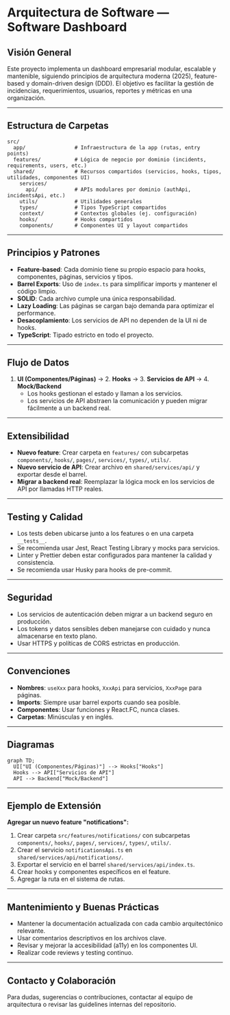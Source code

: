 # Arquitectura de Software — Software Dashboard

## Visión General

Este proyecto implementa un dashboard empresarial modular, escalable y mantenible, siguiendo principios de arquitectura moderna (2025), feature-based y domain-driven design (DDD). El objetivo es facilitar la gestión de incidencias, requerimientos, usuarios, reportes y métricas en una organización.

---

## Estructura de Carpetas

```
src/
  app/                # Infraestructura de la app (rutas, entry points)
  features/           # Lógica de negocio por dominio (incidents, requirements, users, etc.)
  shared/             # Recursos compartidos (servicios, hooks, tipos, utilidades, componentes UI)
    services/
      api/            # APIs modulares por dominio (authApi, incidentsApi, etc.)
    utils/            # Utilidades generales
    types/            # Tipos TypeScript compartidos
    context/          # Contextos globales (ej. configuración)
    hooks/            # Hooks compartidos
    components/       # Componentes UI y layout compartidos
```

---

## Principios y Patrones

- **Feature-based**: Cada dominio tiene su propio espacio para hooks, componentes, páginas, servicios y tipos.
- **Barrel Exports**: Uso de `index.ts` para simplificar imports y mantener el código limpio.
- **SOLID**: Cada archivo cumple una única responsabilidad.
- **Lazy Loading**: Las páginas se cargan bajo demanda para optimizar el performance.
- **Desacoplamiento**: Los servicios de API no dependen de la UI ni de hooks.
- **TypeScript**: Tipado estricto en todo el proyecto.

---

## Flujo de Datos

1. **UI (Componentes/Páginas)** → 2. **Hooks** → 3. **Servicios de API** → 4. **Mock/Backend**
   - Los hooks gestionan el estado y llaman a los servicios.
   - Los servicios de API abstraen la comunicación y pueden migrar fácilmente a un backend real.

---

## Extensibilidad

- **Nuevo feature**: Crear carpeta en `features/` con subcarpetas `components/`, `hooks/`, `pages/`, `services/`, `types/`, `utils/`.
- **Nuevo servicio de API**: Crear archivo en `shared/services/api/` y exportar desde el barrel.
- **Migrar a backend real**: Reemplazar la lógica mock en los servicios de API por llamadas HTTP reales.

---

## Testing y Calidad

- Los tests deben ubicarse junto a los features o en una carpeta `__tests__`.
- Se recomienda usar Jest, React Testing Library y mocks para servicios.
- Linter y Prettier deben estar configurados para mantener la calidad y consistencia.
- Se recomienda usar Husky para hooks de pre-commit.

---

## Seguridad

- Los servicios de autenticación deben migrar a un backend seguro en producción.
- Los tokens y datos sensibles deben manejarse con cuidado y nunca almacenarse en texto plano.
- Usar HTTPS y políticas de CORS estrictas en producción.

---

## Convenciones

- **Nombres**: `useXxx` para hooks, `XxxApi` para servicios, `XxxPage` para páginas.
- **Imports**: Siempre usar barrel exports cuando sea posible.
- **Componentes**: Usar funciones y React.FC, nunca clases.
- **Carpetas**: Minúsculas y en inglés.

---

## Diagramas

```mermaid
graph TD;
  UI["UI (Componentes/Páginas)"] --> Hooks["Hooks"]
  Hooks --> API["Servicios de API"]
  API --> Backend["Mock/Backend"]
```

---

## Ejemplo de Extensión

**Agregar un nuevo feature "notifications":**
1. Crear carpeta `src/features/notifications/` con subcarpetas `components/`, `hooks/`, `pages/`, `services/`, `types/`, `utils/`.
2. Crear el servicio `notificationsApi.ts` en `shared/services/api/notifications/`.
3. Exportar el servicio en el barrel `shared/services/api/index.ts`.
4. Crear hooks y componentes específicos en el feature.
5. Agregar la ruta en el sistema de rutas.

---

## Mantenimiento y Buenas Prácticas

- Mantener la documentación actualizada con cada cambio arquitectónico relevante.
- Usar comentarios descriptivos en los archivos clave.
- Revisar y mejorar la accesibilidad (a11y) en los componentes UI.
- Realizar code reviews y testing continuo.

---

## Contacto y Colaboración

Para dudas, sugerencias o contribuciones, contactar al equipo de arquitectura o revisar las guidelines internas del repositorio. 